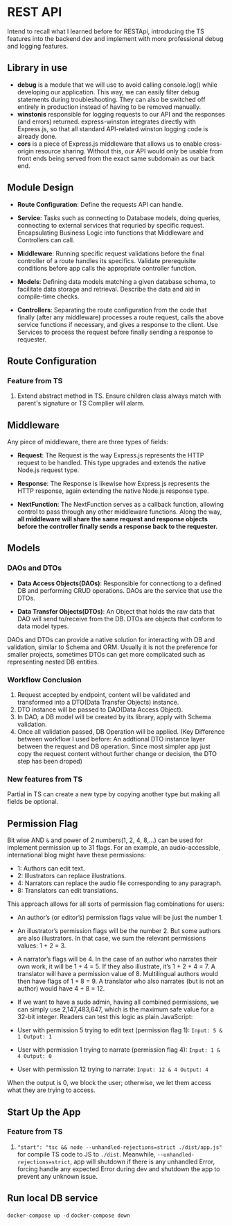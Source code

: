 # REST API

Intend to recall what I learned before for RESTApi, introducing the TS features into the backend dev and implement with more professional debug and logging features.

## Library in use

- **debug** is a module that we will use to avoid calling console.log() while developing our application. This way, we can easily filter debug statements during troubleshooting. They can also be switched off entirely in production instead of having to be removed manually.
- **winstonis** responsible for logging requests to our API and the responses (and errors) returned. express-winston integrates directly with Express.js, so that all standard API-related winston logging code is already done.
- **cors** is a piece of Express.js middleware that allows us to enable cross-origin resource sharing. Without this, our API would only be usable from front ends being served from the exact same subdomain as our back end.

## Module Design

- **Route Configuration**: Define the requests API can handle.

- **Service**: Tasks such as connecting to Database models, doing queries, connecting to external services that requried by specific request. Encapsulating Business Logic into functions that Middleware and Controllers can call.

- **Middleware**: Running specific request validations before the final controller of a route handles its specifics. Validate prerequisite conditions before app calls the appropriate controller function.

- **Models**: Defining data models matching a given database schema, to facilitate data storage and retrieval. Describe the data and aid in compile-time checks.

- **Controllers**: Separating the route configuration from the code that finally (after any middleware) processes a route request, calls the above service functions if necessary, and gives a response to the client. Use Services to process the request before finally sending a response to requester.

## Route Configuration

### Feature from TS

1. Extend abstract method in TS. Ensure children class always match with parent's signature or TS Complier will alarm.

## Middleware

Any piece of middleware, there are three types of fields:

- **Request**: The Request is the way Express.js represents the HTTP request to be handled. This type upgrades and extends the native Node.js request type.

- **Response**: The Response is likewise how Express.js represents the HTTP response, again extending the native Node.js response type.

- **NextFunction**: The NextFunction serves as a callback function, allowing control to pass through any other middleware functions. Along the way, **all middleware will share the same request and response objects before the controller finally sends a response back to the requester.**

## Models

### DAOs and DTOs

- **Data Access Objects(DAOs)**: Responsible for connectiong to a defined DB and performing CRUD operations. DAOs are the service that use the DTOs.

- **Data Transfer Objects(DTOs)**: An Object that holds the raw data that DAO will send to/receive from the DB. DTOs are objects that conform to data model types.

DAOs and DTOs can provide a native solution for interacting with DB and validation, similar to Schema and ORM. Usually it is not the preference for smaller projects, sometimes DTOs can get more complicated such as representing nested DB entities.

### Workflow Conclusion

1. Request accepted by endpoint, content will be validated and transformed into a DTO(Data Transfer Objects) instance.
2. DTO instance will be passed to DAO(Data Access Object).
3. In DAO, a DB model will be created by its library, apply with Schema validation.
4. Once all validation passed, DB Operation will be applied.
   (Key Difference between workflow I used before: An addtional DTO instance layer between the request and DB operation. Since most simpler app just copy the request content without further change or decision, the DTO step has been droped)

### New features from TS

Partial<T> in TS can create a new type by copying another type but making all fields be optional.

## Permission Flag

Bit wise AND `&` and power of 2 numbers(1, 2, 4, 8,...) can be used for implement permission up to 31 flags.
For an example, an audio-accessible, international blog might have these permissions:

- 1: Authors can edit text.
- 2: Illustrators can replace illustrations.
- 4: Narrators can replace the audio file corresponding to any paragraph.
- 8: Translators can edit translations.

This approach allows for all sorts of permission flag combinations for users:

- An author’s (or editor’s) permission flags value will be just the number 1.
- An illustrator’s permission flags will be the number 2. But some authors are also illustrators. In that case, we sum the relevant permissions values: 1 + 2 = 3.
- A narrator’s flags will be 4. In the case of an author who narrates their own work, it will be 1 + 4 = 5. If they also illustrate, it’s 1 + 2 + 4 = 7.
  A translator will have a permission value of 8. Multilingual authors would then have flags of 1 + 8 = 9. A translator who also narrates (but is not an author) would have 4 + 8 = 12.
- If we want to have a sudo admin, having all combined permissions, we can simply use 2,147,483,647, which is the maximum safe value for a 32-bit integer.
  Readers can test this logic as plain JavaScript:

- User with permission 5 trying to edit text (permission flag 1):
  `Input: 5 & 1
Output: 1`

- User with permission 1 trying to narrate (permission flag 4):
  `Input: 1 & 4
Output: 0`

- User with permission 12 trying to narrate:
  `Input: 12 & 4
Output: 4`

When the output is 0, we block the user; otherwise, we let them access what they are trying to access.

## Start Up the App

### Feature from TS

1. `"start": "tsc && node --unhandled-rejections=strict ./dist/app.js"` for compile TS code to JS to `./dist`. Meanwhile, `--unhandled-rejections=strict`, app will shutdown if there is any unhandled Error, forcing handle any expected Error during dev and shutdown the app to prevent any unknown issue.

## Run local DB service

`docker-compose up -d`
`docker-compose down`
